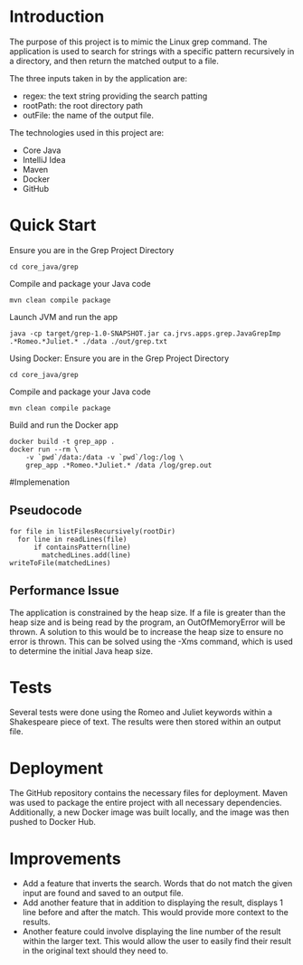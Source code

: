 # Introduction
The purpose of this project is to mimic the Linux grep command. The application is used to search for strings with a specific pattern recursively in a directory, and then return the matched output to a file. 

The three inputs taken in by the application are: 
 * regex: the text string providing the search patting
 * rootPath: the root directory path
 * outFile: the name of the output file. 

The technologies used in this project are:
* Core Java
* IntelliJ Idea
* Maven
* Docker 
* GitHub

# Quick Start
Ensure you are in the Grep Project Directory
``` 
cd core_java/grep 
```
Compile and package your Java code
``` 
mvn clean compile package 
```
Launch JVM and run the app
``` 
java -cp target/grep-1.0-SNAPSHOT.jar ca.jrvs.apps.grep.JavaGrepImp .*Romeo.*Juliet.* ./data ./out/grep.txt
```

Using Docker:
Ensure you are in the Grep Project Directory
``` 
cd core_java/grep 
```
Compile and package your Java code
``` 
mvn clean compile package 
```
Build and run the Docker app
``` 
docker build -t grep_app .
docker run --rm \
    -v `pwd`/data:/data -v `pwd`/log:/log \
    grep_app .*Romeo.*Juliet.* /data /log/grep.out 
```

#Implemenation
## Pseudocode
``` matchedLines = []
for file in listFilesRecursively(rootDir)
  for line in readLines(file)
      if containsPattern(line)
        matchedLines.add(line)
writeToFile(matchedLines) 
```
## Performance Issue
The application is constrained by the heap size. If a file is greater than the heap size and is being read by the program, an OutOfMemoryError will be thrown. A solution to this would be to increase the heap size to ensure no error is thrown. This can be solved using the -Xms command, which is used to determine the initial Java heap size. 
# Tests
Several tests were done using the Romeo and Juliet keywords within a Shakespeare piece of text. The results were then stored within an output file.
# Deployment
The GitHub repository contains the necessary files for deployment. Maven was used to package the entire project with all necessary dependencies. Additionally, a new Docker image was built locally, and the image was then pushed to Docker Hub. 
# Improvements
*	Add a feature that inverts the search. Words that do not match the given input are found and saved to an output file.
*	Add another feature that in addition to displaying the result, displays 1 line before and after the match. This would provide more context to the results.  
*	Another feature could involve displaying the line number of the result within the larger text. This would allow the user to easily find their result in the original text should they need to. 
